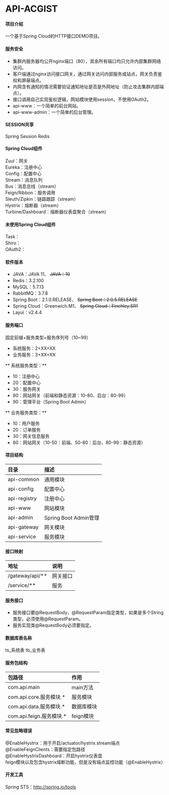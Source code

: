 # API-ACGIST

#### 项目介绍
一个基于Spring Cloud的HTTP接口DEMO项目。  

#### 服务安全
* 集群内服务器均公开nginx端口（80），其余所有端口均只允许内部集群网络访问。
* 客户端通过nginx访问接口网关，通过网关访问内部服务或站点，网关负责鉴权和屏蔽端点。
* 内网含有通知的情况需要验证通知地址是否是外网地址（防止攻击集群内部端点）。
* 接口调用自己实现鉴权逻辑，网站模块使用session，不使用OAuth2。
* api-www：一个简单的前台网站。
* api-www-admin：一个简单的后台管理。

#### SESSION共享
Spring Session Redis

#### Spring Cloud组件
Zuul：网关  
Eureka：注册中心  
Config：配置中心  
Stream：消息队列  
Bus：消息总线（stream）  
Feign/Ribbon：服务调用  
Sleuth/Zipkin：链路跟踪（stream）  
Hystrix：熔断器（stream）  
Turbine/Dashboard：熔断器仪表盘聚合（stream）
  
#### 未使用Spring Cloud组件
Task：  
Shiro：  
OAuth2：  

#### 软件版本
* JAVA：JAVA 11、
~~JAVA：10~~
* Redis：3.2.100
* MySQL：5.7.13
* RabbitMQ：3.7.8
* Spring Boot：2.1.0.RELEASE、
~~Spring Boot：2.0.5.RELEASE~~
* Spring Cloud：Greenwich.M1、
~~Spring Cloud：Finchley.SR1~~
* Layui：v2.4.4

#### 服务端口
固定前缀+服务类型+服务序列号（10~99）  
* 系统服务：2+XX+XX  
* 业务服务：3+XX+XX  

** 系统服务类型：** 
* 10：注册中心
* 20：配置中心
* 30：服务网关
* 80：网站网关（前端和静态资源：10-80、后台：80-99）
* 90：管理平台（Spring Boot Admin）

** 业务服务类型：** 
* 10：用户服务
* 20：订单服务
* 30：网关信息服务
* 80：网站网关（10-50：前端、50-80：后台、80-99：静态资源）

#### 项目结构
|目录|描述|
|:-|:-|
|api-common|通用模块|
|api-config|配置中心|
|api-registry|注册中心|
|api-www|网站模块|
|api-admin|Spring Boot Admin管理|
|api-gateway|网关模块|
|api-service|服务模块|

#### 接口映射
|地址|说明|
|:-|:-|
|/gateway/api/**|网关接口|
/service/**|服务|

#### 服务接口
* 服务接口要@RequestBody、@RequestParam指定类型，如果是多个String类型，必须使用@RequestParam。
* 服务实现类@RequestBody必须要指定。

#### 数据库表名称
ts_系统表
tb_业务表

#### 服务包结构
|包路径|作用|
|:-|:-|
|com.api.main|main方法|
|com.api.core.服务模块.*|服务模块|
|com.api.data.服务模块.*|数据库模块|
|com.api.feign.服务模块.*|feign模块|

#### 常见忽略错误
@EnableHystrix：用于开启/actuator/hystrix.stream端点  
@EnableFeignClients：需要指定包路径  
@EnableHystrixDashboard：开启hystrix仪表盘  
feign模块以及包含hystrix熔断功能，但是没有端点监控功能（@EnableHystrix）  

#### 开发工具
Spring STS：http://spring.io/tools